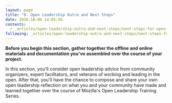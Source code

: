 ```yaml
---
layout: page
title: "9. Open Leadership Outro and Next Steps"
date: 2016-10-06 14:05:56
contents:
  - _articles/open-leadership-outro-and-next-steps/next-steps-for-open-leadership.md
following: _articles/open-leadership-outro-and-next-steps/next-steps-for-open-leadership.md
---
```


**Before you begin this section, gather together the offline and online materials and documentation you've assembled over the course of your project.**

In this section, you'll consider open leadership advice from community organizers, expert facilitators, and veterans of working and leading in the open. After that, you'll have the chance to compose and share your own open leadership reflection on what you and your community have made and learned together over the course of Mozilla's Open Leadership Training Series.